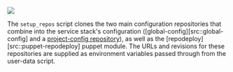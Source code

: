 ![](figures/overview-setup_repos.svg)

The `setup_repos` script clones the two main configuration repositories that combine
into the service stack's configuration ([global-config][src::global-config] and a
[project-config repository](/glossary/#project-config)), as well as the [repodeploy][src::puppet-repodeploy]
puppet module. The URLs and revisions for these repositories are supplied as environment variables 
passed through from the user-data script.
